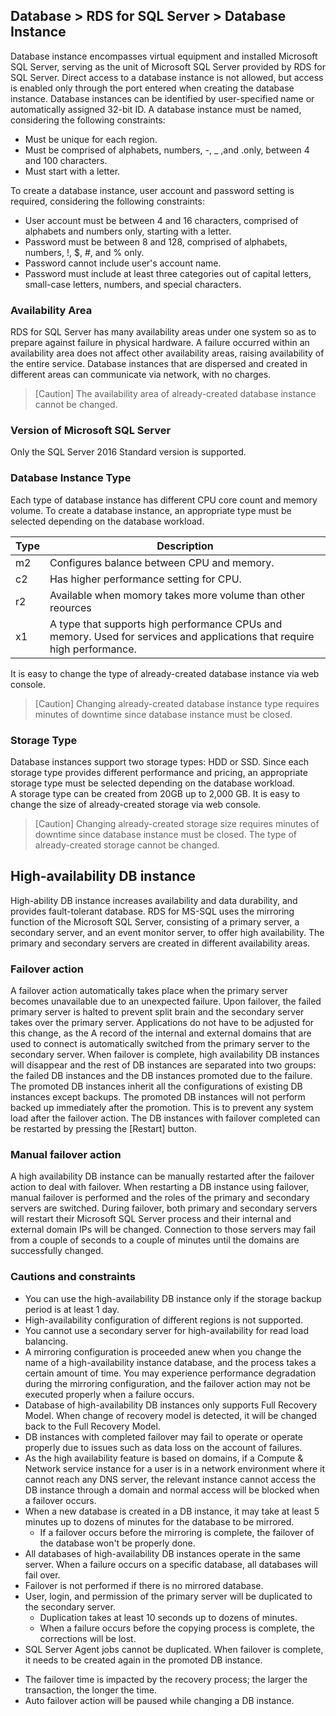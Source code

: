 ## Database > RDS for SQL Server > Database Instance

Database instance encompasses virtual equipment and installed Microsoft SQL Server, serving as the unit of Microsoft SQL Server provided by RDS for SQL Server. 
Direct access to a database instance is not allowed, but access is enabled only through the port entered when creating the database instance. 
Database instances can be identified by user-specified name or automatically assigned 32-bit ID. 
A database instance must be named, considering the following constraints: 

* Must be unique for each region. 
* Must be comprised of alphabets, numbers, -, _ ,and .only, between 4 and 100 characters.
* Must start with a letter. 

To create a database instance, user account and password setting is required, considering the following constraints: 

* User account must be between 4 and 16 characters, comprised of alphabets and numbers only, starting with a letter. 
* Password must be between 8 and 128, comprised of alphabets, numbers, !, $, #, and % only. 
* Password cannot include user's account name. 
* Password must include at least three categories out of capital letters, small-case letters, numbers, and special characters. 

### Availability Area

RDS for SQL Server has many availability areas under one system so as to prepare against failure in physical hardware. A failure occurred within an availability area does not affect other availability areas, raising availability of the entire service. Database instances that are dispersed and created in different areas can communicate via network, with no charges.   

> [Caution]
> The availability area of already-created database instance cannot be changed. 

### Version of Microsoft SQL Server

Only the SQL Server 2016 Standard version is supported.   

### Database Instance Type

Each type of database instance has different CPU core count and memory volume. 
To create a database instance, an appropriate type must be selected depending on the database workload. 

| Type    | Description |
| ------- | -------------------------------------------------|
| m2 | Configures balance between CPU and memory.   |
| c2 | Has higher performance setting for CPU. |
| r2 | Available when momory takes more volume than other reources|
| x1 | A type that supports high performance CPUs and memory. Used for services and applications that require high performance. |

It is easy to change the type of already-created database instance via web console.

> [Caution]
> Changing already-created database instance type requires minutes of downtime since database instance must be closed. 

### Storage Type

Database instances support two storage types: HDD or SSD. 
Since each storage type provides different performance and pricing, an appropriate storage type must be selected depending on the database workload.  
A storage type can be created from 20GB up to 2,000 GB. 
It is easy to change the size of already-created storage via web console. 

> [Caution]
> Changing already-created storage size requires minutes of downtime since database instance must be closed. 
> The type of already-created storage cannot be changed. 

## High-availability DB instance

High-ability DB instance increases availability and data durability, and provides fault-tolerant database. RDS for MS-SQL uses the mirroring function of the Microsoft SQL Server, consisting of a primary server, a secondary server, and an event monitor server, to offer high availability. The primary and secondary servers are created in different availability areas.

### Failover action

A failover action automatically takes place when the primary server becomes unavailable due to an unexpected failure. Upon failover, the failed primary server is halted to prevent split brain and the secondary server takes over the primary server. Applications do not have to be adjusted for this change, as the A record of the internal and external domains that are used to connect is automatically switched from the primary server to the secondary server. When failover is complete, high availability DB instances will disappear and the rest of DB instances are separated into two groups: the failed DB instances and the DB instances promoted due to the failure. The promoted DB instances inherit all the configurations of existing DB instances except backups. The promoted DB instances will not perform backed up immediately after the promotion. This is to prevent any system load after the failover action. The DB instances with failover completed can be restarted by pressing the [Restart] button.

### Manual failover action

A high availability DB instance can be manually restarted after the failover action to deal with failover. When restarting a DB instance using failover, manual failover is performed and the roles of the primary and secondary servers are switched. During failover, both primary and secondary servers will restart their Microsoft SQL Server process and their internal and external domain IPs will be changed. Connection to those servers may fail from a couple of seconds to a couple of minutes until the domains are successfully changed.

### Cautions and constraints

- You can use the high-availability DB instance only if the storage backup period is at least 1 day.
- High-availability configuration of different regions is not supported.
- You cannot use a secondary server for high-availability for read load balancing.
- A mirroring configuration is proceeded anew when you change the name of a high-availability instance database, and the process takes a certain amount of time. You may experience performance degradation during the mirroring configuration, and the failover action may not be executed properly when a failure occurs.
- Database of high-availability DB instances only supports Full Recovery Model. When change of recovery model is detected, it will be changed back to the Full Recovery Model.
- DB instances with completed failover may fail to operate or operate properly due to issues such as data loss on the account of failures.
- As the high availability feature is based on domains, if a Compute & Network service instance for a user is in a network environment where it cannot reach any DNS server, the relevant instance cannot access the DB instance through a domain and normal access will be blocked when a failover occurs.
- When a new database is created in a DB instance, it may take at least 5 minutes up to dozens of minutes for the database to be mirrored.
  - If a failover occurs before the mirroring is complete, the failover of the database won't be properly done.
- All databases of high-availability DB instances operate in the same server. When a failure occurs on a specific database, all databases will fail over.
- Failover is not performed if there is no mirrored database.
- User, login, and permission of the primary server will be duplicated to the secondary server.
  - Duplication takes at least 10 seconds up to dozens of minutes.
  - When a failure occurs before the copying process is complete, the corrections will be lost.
- SQL Server Agent jobs cannot be duplicated. When failover is complete, it needs to be created again in the promoted DB instance.
* The failover time is impacted by the recovery process; the larger the transaction, the longer the time.
* Auto failover action will be paused while changing a DB instance.
